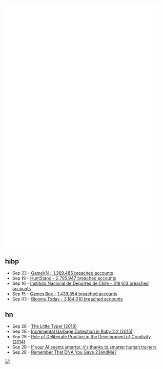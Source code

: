![Metrics](https://raw.githubusercontent.com/phixion/phixion/master/metrics.svg)

## hibp

<!--
for https://github.com/phixion/phixion/blob/main/.github/workflows/feeds.yml
-->
<!--START_SECTION:haveibeenpwnd-->
- Sep 23 - [GameVN - 1,369,485 breached accounts](https://haveibeenpwned.com/PwnedWebsites#GameVN)
- Sep 19 - [HuntStand - 2,795,947 breached accounts](https://haveibeenpwned.com/PwnedWebsites#HuntStand)
- Sep 16 - [Instituto Nacional de Deportes de Chile - 319,613 breached accounts](https://haveibeenpwned.com/PwnedWebsites#InstitutoNacionalDeDeportesDeChile)
- Sep 15 - [Games Box - 1,439,354 breached accounts](https://haveibeenpwned.com/PwnedWebsites#GamesBox)
- Sep 03 - [Blooms Today - 3,184,010 breached accounts](https://haveibeenpwned.com/PwnedWebsites#BloomsToday)
<!--END_SECTION:haveibeenpwnd-->

## hn

<!--
for https://github.com/phixion/phixion/blob/main/.github/workflows/feeds.yml
-->
<!--START_SECTION:hn-->
- Sep 28 - [The Little Typer (2018)](https://thelittletyper.com/)
- Sep 28 - [Incremental Garbage Collection in Ruby 2.2 (2015)](https://blog.heroku.com/incremental-gc)
- Sep 28 - [Role of Deliberate Practice in the Development of Creativity (2014)](https://repositories.lib.utexas.edu/server/api/core/bitstreams/c8cc4a4f-e641-462b-9a72-654e60f71485/content)
- Sep 28 - [If your AI seems smarter, it's thanks to smarter human trainers](https://www.reuters.com/technology/artificial-intelligence/if-your-ai-seems-smarter-its-thanks-smarter-human-trainers-2024-09-28/)
- Sep 28 - [Remember That DNA You Gave 23andMe?](https://www.theatlantic.com/health/archive/2024/09/23andme-dna-data-privacy-sale/680057/)
<!--END_SECTION:hn-->

<!--
for https://yhype.me
-->
![](https://hit.yhype.me/github/profile?user_id=13013670)
